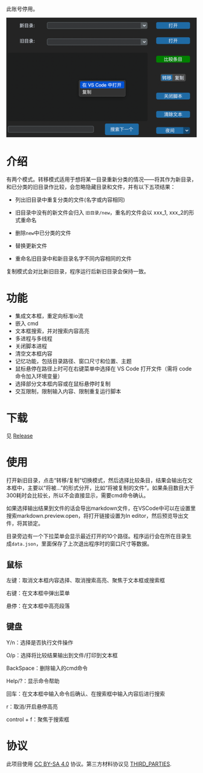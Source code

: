 此账号停用。

![](1.png)

# 介绍

有两个模式。转移模式适用于想将某一目录重新分类的情况——将其作为新目录，和已分类的旧目录作比较，会忽略隐藏目录和文件，并有以下五项结果：

- 列出旧目录中重复分类的文件(名字或内容相同)

- 旧目录中没有的新文件会归入 `旧目录/new`，重名的文件会以 xxx_1, xxx_2的形式重命名

- 删除`new`中已分类的文件

- 替换更新文件

- 重命名旧目录中和新目录名字不同内容相同的文件

复制模式会对比新旧目录，程序运行后新旧目录会保持一致。

# 功能

- 集成文本框，重定向标准io流
- 嵌入 cmd
- 文本框搜索，并对搜索内容高亮
- 多进程与多线程
- 关闭脚本进程
- 清空文本框内容
- 记忆功能，包括目录路径、窗口尺寸和位置、主题
- 鼠标悬停在路径上时可在右键菜单中选择在 VS Code 打开文件（需将 code 命令加入环境变量）
- 选择部分文本框内容或在鼠标悬停时复制
- 交互限制，限制输入内容、限制重复运行脚本

# 下载

见 [Release](https://github.com/Areuhw/compare-entries/tags)

# 使用

打开新旧目录，点击“转移/复制”切换模式，然后选择比较条目，结果会输出在文本框中，主要以“将被...”的形式分开，比如“将被复制的文件”。如果条目数目大于300耗时会比较长，所以不会直接显示，需要cmd命令确认。

如果选择输出结果到文件的话会导出markdown文件，在VSCode中可以在设置里搜索markdown.preview.open，将打开链接设置为In editor，然后预览导出文件，将其锁定。

目录旁边有一个下拉菜单会显示最近打开的10个路径。程序运行会在所在目录生成`data.json`，里面保存了上次退出程序时的窗口尺寸等数据。

## 鼠标

左键：取消文本框内容选择、取消搜索高亮、聚焦于文本框或搜索框

右键：在文本框中弹出菜单

悬停：在文本框中高亮段落

## 键盘

Y/n：选择是否执行文件操作

O/p：选择将比较结果输出到文件/打印到文本框

BackSpace：删除输入的cmd命令

Help/?：显示命令帮助

回车：在文本框中输入命令后确认、在搜索框中输入内容后进行搜索

r：取消/开启悬停高亮

control + f：聚焦于搜索框

# 协议

此项目使用 [CC BY-SA 4.0](https://creativecommons.org/licenses/by-sa/4.0/legalcode.zh-hans) 协议。第三方材料协议见 [THIRD_PARTIES](/THIRD_PARTIES.md).
